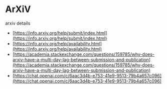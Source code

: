 # ArXiV

arxiv details

- [https://info.arxiv.org/help/submit/index.html](https://info.arxiv.org/help/submit/index.html)
- [https://info.arxiv.org/help/availability.html](https://info.arxiv.org/help/availability.html)
- [https://academia.stackexchange.com/questions/159785/why-does-arxiv-have-a-multi-day-lag-between-submission-and-publication](https://academia.stackexchange.com/questions/159785/why-does-arxiv-have-a-multi-day-lag-between-submission-and-publication)
- [https://chat.openai.com/c/6aac3d4b-e753-41e9-9513-79b4a657c096](https://chat.openai.com/c/6aac3d4b-e753-41e9-9513-79b4a657c096)